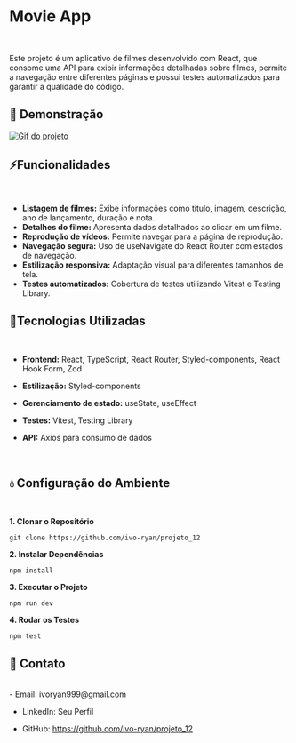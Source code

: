 # Movie App
<br/>

Este projeto é um aplicativo de filmes desenvolvido com React, que consome uma API para exibir informações detalhadas sobre filmes, permite a navegação entre diferentes páginas e possui testes automatizados para garantir a qualidade do código.
<br/>

## 🎥 Demonstração

[
   <img src="./movie-app.gif" alt="Gif do projeto "/>
](https://streaming-interface.vercel.app)

## ⚡Funcionalidades
<br/>

- **Listagem de filmes:** Exibe informações como título, imagem, descrição, ano de lançamento, duração e nota. 
- **Detalhes do filme:** Apresenta dados detalhados ao clicar em um filme.
- **Reprodução de vídeos:** Permite navegar para a página de reprodução.
- **Navegação segura:** Uso de useNavigate do React Router com estados de navegação.
- **Estilização responsiva:** Adaptação visual para diferentes tamanhos de tela.
- **Testes automatizados:** Cobertura de testes utilizando Vitest e Testing Library.
  <br/>


## 🔧Tecnologias Utilizadas
<br/>

- **Frontend:** React, TypeScript, React Router, Styled-components, React Hook Form, Zod

- **Estilização:** Styled-components

- **Gerenciamento de estado:** useState, useEffect

- **Testes:** Vitest, Testing Library

- **API:** Axios para consumo de dados
<br/>


## 💧 Configuração do Ambiente
<br/>

**1. Clonar o Repositório**
```
git clone https://github.com/ivo-ryan/projeto_12
```

**2. Instalar Dependências**
```
npm install
```
**3. Executar o Projeto**
```
npm run dev
```
**4. Rodar os Testes**

```
npm test
```

## 🔗 Contato
<br/>
- Email: ivoryan999@gmail.com

- LinkedIn: Seu Perfil

- GitHub: https://github.com/ivo-ryan/projeto_12

